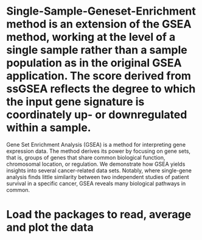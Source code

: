 # Single-Sample-Geneset-Enrichment method is an extension of the GSEA method, working at the level of a single sample rather than a sample population as in the original GSEA application. The score derived from ssGSEA reflects the degree to which the input gene signature is coordinately up- or downregulated within a sample.
Gene Set Enrichment Analysis (GSEA) is a method for interpreting gene expression data. The method derives its power by focusing on gene sets, that is, groups of genes that share common biological function, chromosomal location, or regulation. We demonstrate how GSEA yields insights into several cancer-related data sets. Notably, where single-gene analysis finds little similarity between two independent studies of patient survival in a specific cancer, GSEA reveals many biological pathways in common.
# Load the packages to read, average and plot the data
